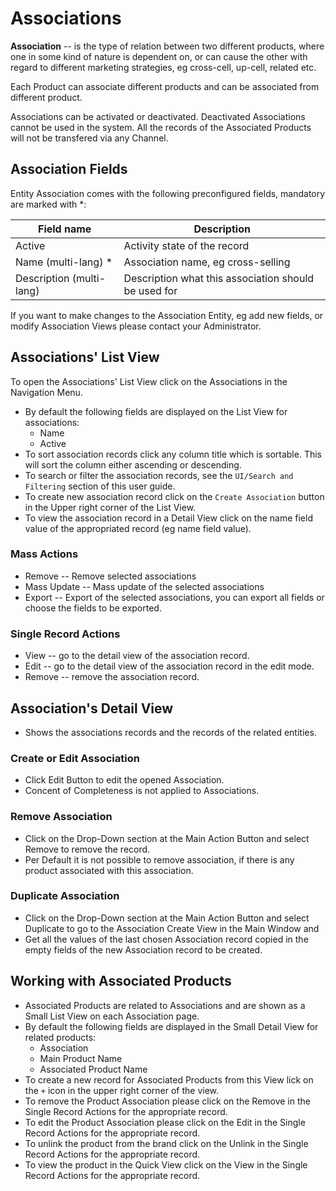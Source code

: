 # Associations

**Association** -- is the type of relation between two different products, where one in some kind of nature is dependent on, or can cause the other with regard to different marketing strategies, eg cross-cell, up-cell, related etc. 

Each Product can associate different products and can be associated from different product.

Associations can be activated or deactivated. Deactivated Associations cannot be used in the system. All the records of the Associated Products will not be transfered via any Channel.

## Association Fields

Entity Association comes with the following preconfigured fields, mandatory are marked with *:

| Field name               | Description                                          |
| ------------------------ |  ---------------------------------------------------- |
| Active                   | Activity state of the record                         |
| Name (multi-lang) *      | Association name, eg сross-selling                   |
| Description (multi-lang) | Description what this association should be used for |

If you want to make changes to the Association Entity, eg add new fields, or modify Association Views please contact your Administrator.

## Associations' List View

To open the Associations' List View click on the Associations in the Navigation Menu.

- By default the following fields are displayed on the List View for associations:
  - Name
  - Active
- To sort association records click any column title which is sortable. This will sort the column either ascending or descending. 
- To search or filter the association records, see the `UI/Search and Filtering` section of this user guide.
- To create new association record click on the `Create Association` button in the Upper right corner of the List View.
- To view the association record in a Detail View click on the name field value of the appropriated record (eg name field value).

### Mass Actions

- Remove --  Remove selected associations
- Mass Update --  Mass update of the selected  associations
- Export -- Export of the selected associations, you can export all fields or choose the fields to be exported.

### Single Record Actions

- View -- go to the detail view of the association record.
- Edit -- go to the detail view of the association record in the edit mode.
- Remove -- remove the association record.

## Association's Detail View

- Shows the associations records and the records of the related entities.

### Create or Edit Association

- Click Edit Button to edit the opened Association.
- Concent of Сompleteness is not applied to Associations.

### Remove Association

- Click on the Drop-Down section at the Main Action Button and select Remove to remove the record.
- Per Default it is not possible to remove association, if there is any product associated with this association.

### Duplicate Association

- Click on the Drop-Down section at the Main Action Button and select Duplicate to go to the Association Create View  in the Main Window and 
- Get all the values of the last chosen Association record copied in the empty fields of the new Association record to be created.

## Working with Associated Products

- Associated Products are related to Associations and are shown as a Small List View on each Association page.
- By default the following fields are displayed in the Small Detail View for related products:
  - Association
  - Main Product Name
  - Associated Product Name
- To create a new record for Associated Products from this View lick on the `+` icon in the upper right corner of the view.
- To remove the Product Association please click on the Remove in the Single Record Actions for the appropriate record.
- To edit the Product Association please click on the Edit in the Single Record Actions for the appropriate record.
- To unlink the product from the brand click on the Unlink in the Single Record Actions for the appropriate record.
- To view the product in the Quick View click on the View in the Single Record Actions for the appropriate record.

